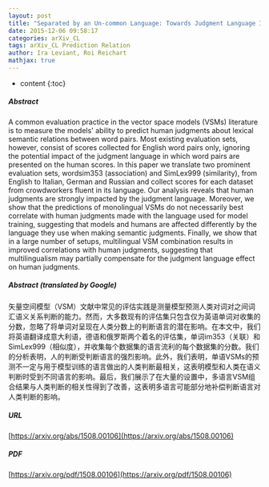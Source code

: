 ```yaml
---
layout: post
title: "Separated by an Un-common Language: Towards Judgment Language Informed Vector Space Modeling"
date: 2015-12-06 09:58:17
categories: arXiv_CL
tags: arXiv_CL Prediction Relation
author: Ira Leviant, Roi Reichart
mathjax: true
---
```


* content
{:toc}

##### Abstract
A common evaluation practice in the vector space models (VSMs) literature is to measure the models' ability to predict human judgments about lexical semantic relations between word pairs. Most existing evaluation sets, however, consist of scores collected for English word pairs only, ignoring the potential impact of the judgment language in which word pairs are presented on the human scores. In this paper we translate two prominent evaluation sets, wordsim353 (association) and SimLex999 (similarity), from English to Italian, German and Russian and collect scores for each dataset from crowdworkers fluent in its language. Our analysis reveals that human judgments are strongly impacted by the judgment language. Moreover, we show that the predictions of monolingual VSMs do not necessarily best correlate with human judgments made with the language used for model training, suggesting that models and humans are affected differently by the language they use when making semantic judgments. Finally, we show that in a large number of setups, multilingual VSM combination results in improved correlations with human judgments, suggesting that multilingualism may partially compensate for the judgment language effect on human judgments.

##### Abstract (translated by Google)
矢量空间模型（VSM）文献中常见的评估实践是测量模型预测人类对词对之间词汇语义关系判断的能力。然而，大多数现有的评估集只包含仅为英语单词对收集的分数，忽略了将单词对呈现在人类分数上的判断语言的潜在影响。在本文中，我们将英语翻译成意大利语，德语和俄罗斯两个着名的评估集，单词im353（关联）和SimLex999（相似度），并收集每个数据集的语言流利的每个数据集的分数。我们的分析表明，人的判断受判断语言的强烈影响。此外，我们表明，单语VSMs的预测不一定与用于模型训练的语言做出的人类判断最相关，这表明模型和人类在语义判断时受到不同语言的影响。最后，我们展示了在大量的设置中，多语言VSM组合结果与人类判断的相关性得到了改善，这表明多语言可能部分地补偿判断语言对人类判断的影响。

##### URL
[https://arxiv.org/abs/1508.00106](https://arxiv.org/abs/1508.00106)

##### PDF
[https://arxiv.org/pdf/1508.00106](https://arxiv.org/pdf/1508.00106)

